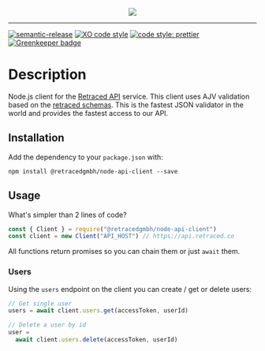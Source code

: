 <p align="center">
  <a aria-label="retraced logo" href="https://github.com/retracedgmbh/schemas">
    <img src="http://retraced-static.imgix.net/Retraced_Secondary-Logo_Black.png?w=500">
  </a>
</p>

---

[![semantic-release](https://img.shields.io/badge/%20%20%F0%9F%93%A6%F0%9F%9A%80-semantic--release-e10079.svg?style=flat-square)](https://github.com/semantic-release/semantic-release)
[![XO code style](https://img.shields.io/badge/code_style-XO-5ed9c7.svg?style=flat-square)](https://github.com/xojs/xo)
[![code style: prettier](https://img.shields.io/badge/code_style-prettier-ff69b4.svg?style=flat-square)](https://github.com/prettier/prettier) [![Greenkeeper badge](https://badges.greenkeeper.io/retracedgmbh/node-api-client.svg)](https://greenkeeper.io/)

# Description

Node.js client for the [Retraced API](https://retraced.co) service.
This client uses AJV validation based on the [retraced schemas](https://github.com/retracedgmbh/schemas). This is the fastest JSON
validator in the world and provides the fastest access to our API.

## Installation

Add the dependency to your `package.json` with:

`npm install @retracedgmbh/node-api-client --save`

## Usage

What's simpler than 2 lines of code?

```javascript
const { Client } = require("@retracedgmbh/node-api-client")
const client = new Client("API_HOST") // https://api.retraced.co 
```

All functions return promises so you can chain them or just `await` them.

### Users

Using the `users` endpoint  on the client you can create / get or delete users:

```javascript
// Get single user
users = await client.users.get(accessToken, userId)

// Delete a user by id
user =
  await client.users.delete(accessToken, userId)
```